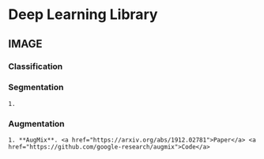 # Deep Learning Library

## IMAGE
### Classification

### Segmentation
    1. 

### Augmentation
    1. **AugMix**. <a href="https://arxiv.org/abs/1912.02781">Paper</a> <a href="https://github.com/google-research/augmix">Code</a> 